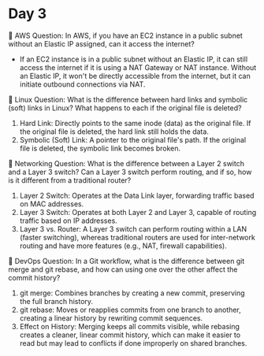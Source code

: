 # Day 3

🔸 AWS Question:
In AWS, if you have an EC2 instance in a public subnet without an Elastic IP assigned, can it access the internet?
- If an EC2 instance is in a public subnet without an Elastic IP, it can still access the internet if it is using a NAT Gateway or NAT instance. Without an Elastic IP, it won't be directly accessible from the internet, but it can initiate outbound connections via NAT.

🔸 Linux Question:
What is the difference between hard links and symbolic (soft) links in Linux? What happens to each if the original file is deleted?

1. Hard Link: Directly points to the same inode (data) as the original file. If the original file is deleted, the hard link still holds the data.
2. Symbolic (Soft) Link: A pointer to the original file's path. If the original file is deleted, the symbolic link becomes broken.

🔸 Networking Question:
What is the difference between a Layer 2 switch and a Layer 3 switch? Can a Layer 3 switch perform routing, and if so, how is it different from a traditional router?
1. Layer 2 Switch: Operates at the Data Link layer, forwarding traffic based on MAC addresses.
2. Layer 3 Switch: Operates at both Layer 2 and Layer 3, capable of routing traffic based on IP addresses.
3. Layer 3 vs. Router: A Layer 3 switch can perform routing within a LAN (faster switching), whereas traditional routers are used for inter-network routing and have more features (e.g., NAT, firewall capabilities).

🔸 DevOps Question:
In a Git workflow, what is the difference between git merge and git rebase, and how can using one over the other affect the commit history?
1. git merge: Combines branches by creating a new commit, preserving the full branch history.
2. git rebase: Moves or reapplies commits from one branch to another, creating a linear history by rewriting commit sequences.
3. Effect on History: Merging keeps all commits visible, while rebasing creates a cleaner, linear commit history, which can make it easier to read but may lead to conflicts if done improperly on shared branches.
